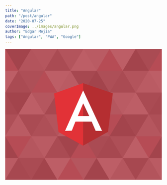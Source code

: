 ```yaml
---
title: "Angular"
path: "/post/angular"
date: "2020-07-25"
coverImage: ../images/angular.png
author: "Edgar Mejía"
tags: ["Angular", "PWA", "Google"]
---
```


![Angular CRUD](../images/angular.png)
